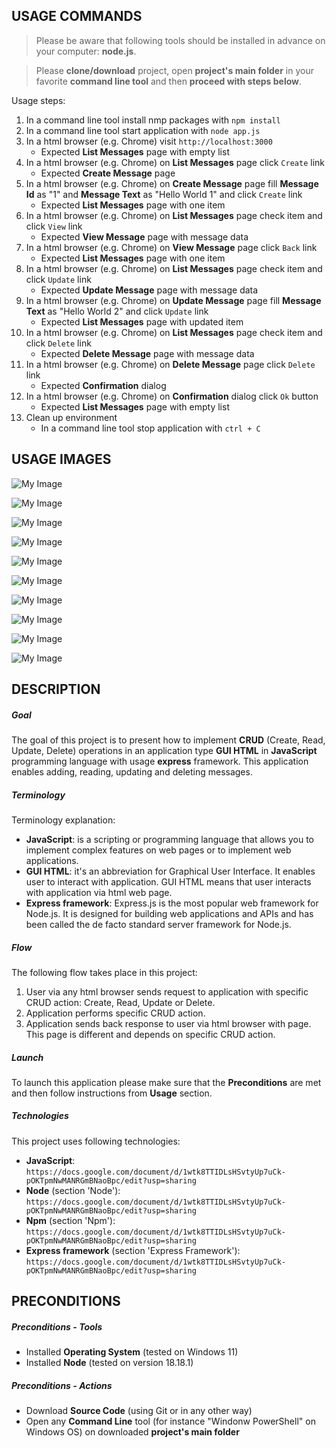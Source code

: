 USAGE COMMANDS
--------------

> Please be aware that following tools should be installed in advance on your computer: **node.js**. 

> Please **clone/download** project, open **project's main folder** in your favorite **command line tool** and then **proceed with steps below**. 

Usage steps:
1. In a command line tool install nmp packages with `npm install`
1. In a command line tool start application with `node app.js`
1. In a html browser (e.g. Chrome) visit `http://localhost:3000`
   * Expected **List Messages** page with empty list
1. In a html browser (e.g. Chrome) on **List Messages** page click `Create` link
   * Expected **Create Message** page
1. In a html browser (e.g. Chrome) on **Create Message** page fill **Message Id** as "1" and **Message Text** as "Hello World 1" and click `Create` link
   * Expected **List Messages** page with one item
1. In a html browser (e.g. Chrome) on **List Messages** page check item and click `View` link
   * Expected **View Message** page with message data
1. In a html browser (e.g. Chrome) on **View Message** page click `Back` link
   * Expected **List Messages** page with one item
1. In a html browser (e.g. Chrome) on **List Messages** page check item and click `Update` link
   * Expected **Update Message** page with message data
1. In a html browser (e.g. Chrome) on **Update Message** page fill **Message Text** as "Hello World 2" and click `Update` link
   * Expected **List Messages** page with updated item  
1. In a html browser (e.g. Chrome) on **List Messages** page check item and click `Delete` link
   * Expected **Delete Message** page with message data
1. In a html browser (e.g. Chrome) on **Delete Message** page click `Delete` link
   * Expected **Confirmation** dialog
1. In a html browser (e.g. Chrome) on **Confirmation** dialog click `Ok` button
   * Expected **List Messages** page with empty list
1. Clean up environment 
     * In a command line tool stop application with `ctrl + C`


USAGE IMAGES
------------

![My Image](readme-images/image-01.png)

![My Image](readme-images/image-02.png)

![My Image](readme-images/image-03.png)

![My Image](readme-images/image-04.png)

![My Image](readme-images/image-05.png)

![My Image](readme-images/image-06.png)

![My Image](readme-images/image-07.png)

![My Image](readme-images/image-08.png)

![My Image](readme-images/image-09.png)

![My Image](readme-images/image-10.png)


DESCRIPTION
-----------

##### Goal
The goal of this project is to present how to implement **CRUD** (Create, Read, Update, Delete) operations in an application type **GUI HTML** in **JavaScript** programming language with usage **express** framework. This application enables adding, reading, updating and deleting messages.

##### Terminology
Terminology explanation:
* **JavaScript**: is a scripting or programming language that allows you to implement complex features on web pages or to implement web applications.
* **GUI HTML**: it's an abbreviation for Graphical User Interface. It enables user to interact with application. GUI HTML means that user interacts with application via html web page.
* **Express framework**: Express.js is the most popular web framework for Node.js. It is designed for building web applications and APIs and has been called the de facto standard server framework for Node.js.

##### Flow
The following flow takes place in this project:
1. User via any html browser sends request to application with specific CRUD action: Create, Read, Update or Delete.
1. Application performs specific CRUD action.
1. Application sends back response to user via html browser with page. This page is different and depends on specific CRUD action.

##### Launch
To launch this application please make sure that the **Preconditions** are met and then follow instructions from **Usage** section.

##### Technologies
This project uses following technologies:
* **JavaScript**: `https://docs.google.com/document/d/1wtk8TTIDLsHSvtyUp7uCk-pOKTpmNwMANRGmBNaoBpc/edit?usp=sharing`
* **Node** (section 'Node'): `https://docs.google.com/document/d/1wtk8TTIDLsHSvtyUp7uCk-pOKTpmNwMANRGmBNaoBpc/edit?usp=sharing`
* **Npm** (section 'Npm'): `https://docs.google.com/document/d/1wtk8TTIDLsHSvtyUp7uCk-pOKTpmNwMANRGmBNaoBpc/edit?usp=sharing`
* **Express framework** (section 'Express Framework'): `https://docs.google.com/document/d/1wtk8TTIDLsHSvtyUp7uCk-pOKTpmNwMANRGmBNaoBpc/edit?usp=sharing`


PRECONDITIONS
-------------

##### Preconditions - Tools
* Installed **Operating System** (tested on Windows 11)
* Installed **Node** (tested on version 18.18.1)

##### Preconditions - Actions
* Download **Source Code** (using Git or in any other way) 
* Open any **Command Line** tool (for instance "Windonw PowerShell" on Windows OS) on downloaded **project's main folder**